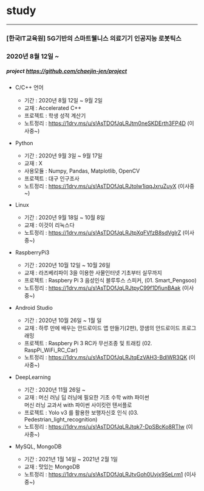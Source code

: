 # study
-----
### [한국IT교육원] 5G기반의 스마트웰니스 의료기기 인공지능 로봇틱스
### 2020년 8월 12일 ~
##### project https://github.com/chaejin-jen/project

- C/C++ 언어
    + 기간 : 2020년 8월 12일 ~ 9월 2일
    + 교재 : Accelerated C++
    + 프로젝트 : 학생 성적 계산기
    + 노트정리 : https://1drv.ms/u/s!AsTDOfJqLRJtm0neSKDErth3FP4D (이사중~)


- Python
    + 기간 : 2020년 9월 3일 ~ 9월 17일
    + 교재 : X
    + 사용모듈 : Numpy, Pandas, Matplotlib, OpenCV
    + 프로젝트 : 대구 인구조사
    + 노트정리 : https://1drv.ms/u/s!AsTDOfJqLRJtolw1iqqJxruZuyX (이사중~)


- Linux
    + 기간 : 2020년 9월 18일 ~ 10월 8일
    + 교재 : 이것이 리눅스다
    + 노트정리 : https://1drv.ms/u/s!AsTDOfJqLRJtpXqFVfzB8sdVgIrZ (이사중~)


- RaspberryPi3
    + 기간 : 2020년 10월 12일 ~ 10월 26일
    + 교재 : 라즈베리파이 3을 이용한 사물인터넷 기초부터 실무까지
    + 프로젝트 : Raspbery Pi 3 음성인식 블루투스 스피커, (01. Smart_Pengsoo)
    + 노트정리 : https://1drv.ms/u/s!AsTDOfJqLRJtpyC99f1DfiunBAak (이사중~)


- Android Studio
    + 기간 : 2020년 10월 26일 ~ 1월 일
    + 교재 : 하루 만에 배우는 안드로이드 앱 만들기(2판), 깡샘의 안드로이드 프로그래밍
    + 프로젝트 : Raspbery Pi 3 RC카 무선조종 및 트래킹 (02. RaspPi_WiFi_RC_Car)
    + 노트정리 : https://1drv.ms/u/s!AsTDOfJqLRJtqEzVAH3-BdIWR3QK (이사중~)
 
 
- DeepLearning
    + 기간 : 2020년 11월 26일 ~
    + 교재 : 머신 러닝 딥 러닝에 필요한 기초 수학 with 파이썬  
             머신 러닝 교과서 with 파이썬 사이킷런 텐서플로
    + 프로젝트 : Yolo v3 를 활용한 보행자신호 인식 (03. Pedestrian_light_recognition)
    + 노트정리 : https://1drv.ms/u/s!AsTDOfJqLRJtqk7-DpSBcKo8RTIw (이사중~)
    
    
- MySQL, MongoDB
    + 기간 : 2021년 1월 14일 ~ 2021년 2월 1일
    + 교재 : 맛있는 MongoDB
    + 노트정리 : https://1drv.ms/u/s!AsTDOfJqLRJtvGoh0Uvjx9SeLrm1 (이사중~)
